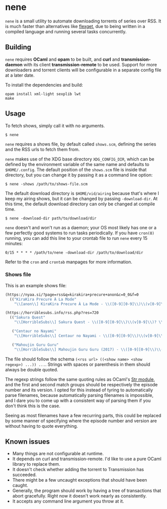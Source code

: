 # nene
`nene` is a small utility to automate downloading torrents of series over RSS.
It is much faster than alternatives like [flexget](https://flexget.com/), due to being written in a compiled language and running several tasks concurrently.

## Building
`nene` requires **OCaml** and **opam** to be built, and **curl** and **transmission-daemon** with its client **transmission-remote** to be used. Support for more downloaders and torrent clients will be configurable in a separate config file at a later date.

To install the dependencies and build:
```
opam install xml-light sexplib lwt
make
```

## Usage
To fetch shows, simply call it with no arguments.

```
$ nene
```

`nene` requires a shows file, by default called `shows.scm`, defining the series and the RSS urls to fetch them from.

`nene` makes use of the XDG base directory `XDG_CONFIG_DIR`, which can be defined by the environment variable of the same name and defaults to `$HOME/.config`. The default position of the `shows.scm` file is inside that directory, but you can change it by passing it as a command line option:

```
$ nene -shows /path/to/shows-file.scm
```

The default download directory is `$HOME/vid/airing` because that's where I keep my airing shows, but it can be changed by passing `-download-dir`. At this time, the default download directory can only be changed at compile time.

```
$ nene -download-dir path/to/download/dir
```

`nene` doesn't and won't run as a daemon; your OS most likely has one or a few perfectly good systems to run tasks periodically. If you have `cron(8)` running, you can add this line to your crontab file to run `nene` every 15 minutes:

```
0/15 * * * * /path/to/nene -download-dir /path/to/download/dir
```

Refer to the `cron` and `crontab` manpages for more information.

### Shows file
This is an example shows file:
```Scheme
(https://nyaa.si/?page=rss&q=kirakira+precure+anon&c=0_0&f=0
  (("KiraKira Precure À La Mode"
    "\\[anon\\] KiraKira Precure À La Mode - \\([0-9][0-9]\\)\\(v[0-9]\\)? \\[1280x720\\( 8bit\\)?\\]\\.mkv")))

(https://horriblesubs.info/rss.php?res=720
  (("Sakura Quest"
    "\\[HorribleSubs\\] Sakura Quest - \\([0-9][0-9]\\)\\(v[0-9]\\)? \\[720p\\]\\.mkv")

   ("Centaur no Nayami"
    "\\[HorribleSubs\\] Centaur no Nayami - \\([0-9][0-9]\\)\\(v[0-9]\\)? \\[720p\\]\\.mkv")

   ("Mahoujin Guru Guru"
    "\\[HorribleSubs\\] Mahoujin Guru Guru (2017) - \\([0-9][0-9]\\)\\(v[0-9]\\)? \\[720p\\]\\.mkv")))
```

The file should follow the schema `(<rss url> ((<show name> <show regexp>) ...)) ...`. Strings with spaces or parenthesis in them should always be double quoted.

The regexp strings follow the same quoting rules as OCaml's [Str module](https://caml.inria.fr/pub/docs/manual-ocaml-4.05/libref/Str.html), and the first and second match groups should be respectively the episode number and its version. I opted for this instead of tyring to automatically parse filenames, because automatically parsing filenames is impossible, and I dare you to come up with a consistent way of parsing them if you don't think this is the case.

Seeing as most filenames have a few recurring parts, this could be replaced by some manner of specifying where the episode number and version are without having to quote everything.

## Known issues
- Many things are not configurable at runtime.
- It depends on curl and transmission-remote. I'd like to use a pure OCaml library to replace them.
- It doesn't check whether adding the torrent to Transmission has succeeded.
- There might be a few uncaught exceptions that should have been caught.
- Generally, the program should work by having a tree of transactions that abort gracefully. Right now it doesn't work nearly as consistently.
- It accepts any command line argument you throw at it.

